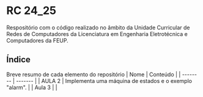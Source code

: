 # RC 24_25
Respositório com o código realizado no âmbito da Unidade Curricular de Redes de Computadores da Licenciatura em Engenharia Eletrotécnica e Computadores da FEUP.

## Índice
Breve resumo de cada elemento do repositório
| Nome     | Conteúdo |
| -------- | ------- |
| AULA 2  | Implementa uma máquina de estados e o exemplo "alarm". |
| Aula 3  |      |
